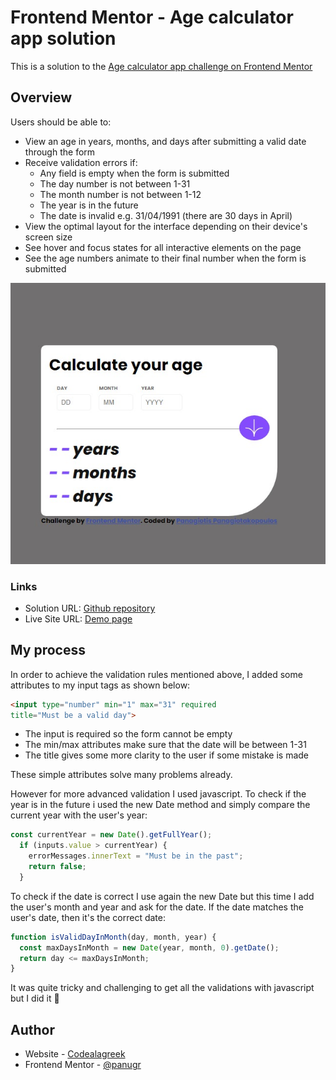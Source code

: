 # Frontend Mentor - Age calculator app solution

This is a solution to the [Age calculator app challenge on Frontend Mentor](https://www.frontendmentor.io/challenges/age-calculator-app-dF9DFFpj-Q)


## Overview

Users should be able to:

- View an age in years, months, and days after submitting a valid date through the form
- Receive validation errors if:
  - Any field is empty when the form is submitted
  - The day number is not between 1-31
  - The month number is not between 1-12
  - The year is in the future
  - The date is invalid e.g. 31/04/1991 (there are 30 days in April)
- View the optimal layout for the interface depending on their device's screen size
- See hover and focus states for all interactive elements on the page
- See the age numbers animate to their final number when the form is submitted

![](./screenshot.jpg)

### Links

- Solution URL: [Github repository](https://github.com/PanuGr/frontendmentor-challenges/tree/main/junior/age-calculator)
- Live Site URL: [Demo page](https://panugr.github.io/frontendmentor-challenges/junior/age-calculator/)

## My process

In order to achieve the validation rules mentioned above, I added some attributes to my input tags as shown below:

``````html
<input type="number" min="1" max="31" required 
title="Must be a valid day">
``````

- The input is required so the form cannot be empty
- The min/max attributes make sure that the date will be between 1-31
- The title gives some more clarity to the user if some mistake is made

These simple attributes solve many problems already.

However for more advanced validation I used javascript.
To check if the year is in the future i used the new Date method and simply compare the current year with the user's year:
``````js
const currentYear = new Date().getFullYear();
  if (inputs.value > currentYear) {
    errorMessages.innerText = "Must be in the past";
    return false;
  }
``````

To check if the date is correct I use again the new Date but this time I add the user's month and year and ask for the date. If the date matches the user's date, then it's the correct date:
``````js
function isValidDayInMonth(day, month, year) {
  const maxDaysInMonth = new Date(year, month, 0).getDate();
  return day <= maxDaysInMonth;
}
``````

It was quite tricky and challenging to get all the validations with javascript but I did it 🙂

## Author

- Website - [Codealagreek](https://codealagreek.netlify.app)
- Frontend Mentor - [@panugr](https://www.frontendmentor.io/profile/panugr)
